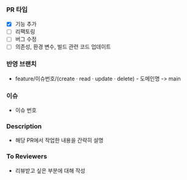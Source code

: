 
### PR 타입
- [x] 기능 추가
- [ ] 리팩토링
- [ ] 버그 수정
- [ ] 의존성, 환경 변수, 빌드 관련 코드 업데이트
### 반영 브랜치
- feature/이슈번호/(create · read · update · delete) - 도메인명 -> main
### 이슈
- 이슈 번호
### Description
- 해당 PR에서 작업한 내용을 간략히 설명
### To Reviewers
- 리뷰받고 싶은 부분에 대해 작성